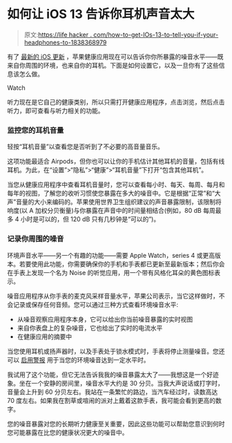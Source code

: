 # 如何让 iOS 13 告诉你耳机声音太大

> 原文:[https://life hacker . com/how-to-get-IOs-13-to-tell-you-if-your-headphones-to-1838368979](https://lifehacker.com/how-to-get-ios-13-to-tell-you-if-your-headphones-are-to-1838368979)

有了 [最新的 iOS 更新](https://lifehacker.com/all-the-big-ios-13-changes-apple-announced-at-wwdc-19-1835216984) ，苹果健康应用现在可以告诉你你所暴露的噪音水平——既来自你周围的环境，也来自你的耳机。下面是如何设置它，以及一旦你有了这些信息该怎么做。

Watch

听力现在是它自己的健康类别，所以只需打开健康应用程序，点击浏览，然后点击听力，即可查看与听力相关的功能。

### 监控您的耳机音量

轻按“耳机音量”以查看您是否听到了不必要的高音量音乐。

这项功能最适合 Airpods，但你也可以让你的手机估计其他耳机的音量，包括有线耳机。为此，在“设置”>“隐私”>“健康”>“耳机音量”下打开“包含其他耳机”。

当您从健康应用程序中查看耳机音量时，您可以查看每小时、每天、每周、每月和每年的视图，了解您的收听习惯使您暴露在多大的噪音中。它是根据“正常”和“大声”音量的大小来编码的。苹果使用世界卫生组织建议的声音暴露限制，该限制将响度(以 A 加权分贝衡量)与你暴露在声音中的时间量相结合(例如，80 dB 每周最多 4 小时是可以的，但 120 dB 只有几秒钟是“可以的”)。

### 记录你周围的噪音

环境声音水平——另一个有趣的功能——需要 Apple Watch，series 4 或更高版本。若要使用此功能，你需要确保你的手机和手表都已更新至最新版本；然后你会在手表上发现一个名为 Noise 的听觉应用，用一个带有风格化耳朵的黄色图标表示。

噪音应用程序从你手表的麦克风采样音量水平，苹果公司表示，当它这样做时，不会记录或保存任何音频。您可以通过三种方式查看环境噪音水平:

*   从噪音观察应用程序本身，它可以给出你当前噪音暴露的实时视图
*   来自你表盘上的复杂噪音，它也给出了实时的电流水平
*   在健康应用的摘要中

当您使用耳机或扬声器时，以及手表处于锁水模式时，手表将停止测量噪音。您还可以 [启用警报](https://support.apple.com/en-us/HT209593) 用于当您的环境噪音达到一定水平时。

我试用了这个功能，但它无法告诉我我的噪音暴露太大了——我想这是一个好迹象。坐在一个安静的房间里，噪音水平大约是 30 分贝。当我大声说话或打字时，音量会上升到 60 分贝左右。我站在一条繁忙的路边，当汽车经过时，读数高达 70 度左右。如果我在割草或喧闹的派对上戴着这款手表，我可能会看到更高的数字。

您的噪音暴露对您的长期听力健康至关重要，因此这些功能可以帮助您意识到何时您可能暴露在比您的健康状况更大的噪音中。